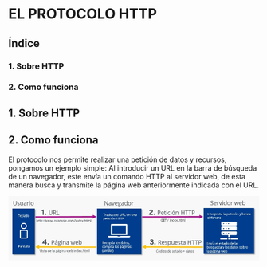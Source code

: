 # EL PROTOCOLO HTTP

## Índice

### 1. Sobre HTTP

### 2. Como funciona

## 1. Sobre HTTP

## 2. Como funciona

El protocolo nos permite realizar una petición de datos y recursos, pongamos un ejemplo simple: Al introducir un URL en la barra de búsqueda de un navegador, este envía un comando HTTP al servidor web, de esta manera busca y transmite la página web anteriormente indicada con el URL.

![ImagenEjHTTP](https://github.com/loltop776/SMX2-M8UF1A1-HistoriaWeb-1989-1994-TheHTTPProtocol-JesusFortea/blob/main/Sin%20t%C3%ADtulo.jpg "ImagenEjHTTP")